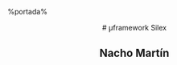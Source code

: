 %portada%

<center class="vcenter">
# <span style="font-family:Sans">μ</span>framework Silex


## Nacho Martín
</center>

